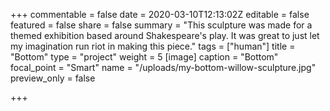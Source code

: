 +++
commentable = false
date = 2020-03-10T12:13:02Z
editable = false
featured = false
share = false
summary = "This sculpture was made for a themed exhibition based around Shakespeare's play. It was great to just let my imagination run riot in making this piece."
tags = ["human"]
title = "Bottom"
type = "project"
weight = 5
[image]
caption = "Bottom"
focal_point = "Smart"
name = "/uploads/my-bottom-willow-sculpture.jpg"
preview_only = false

+++
